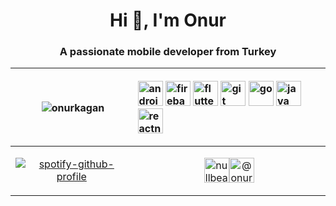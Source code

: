 <h1 align="center">Hi 👋, I'm Onur</h1>
<h3 align="center">A passionate mobile developer from Turkey</h3>

|  <p>&nbsp;<img align="center" src="https://github-readme-stats.vercel.app/api?username=onurkagan&show_icons=true" alt="onurkagan" /></p> | <p align="left"><img src="https://devicons.github.io/devicon/devicon.git/icons/android/android-original-wordmark.svg" alt="android" width="40" height="40"/> <img src="https://www.vectorlogo.zone/logos/firebase/firebase-icon.svg" alt="firebase" width="40" height="40"/> <img src="https://www.vectorlogo.zone/logos/flutterio/flutterio-icon.svg" alt="flutter" width="40" height="40"/> <img src="https://www.vectorlogo.zone/logos/git-scm/git-scm-icon.svg" alt="git" width="40" height="40"/> <img src="https://devicons.github.io/devicon/devicon.git/icons/go/go-original.svg" alt="go" width="40" height="40"/> <img src="https://devicons.github.io/devicon/devicon.git/icons/java/java-original-wordmark.svg" alt="java" width="40" height="40"/> <img src="https://reactnative.dev/img/header_logo.svg" alt="reactnative" width="40" height="40"/></p>  |
| :------------: | :------------: |
| [![spotify-github-profile](https://spotify-github-profile.vercel.app/api/view?uid=11147100419&cover_image=false)](https://spotify-github-profile.vercel.app/api/view?uid=11147100419&redirect=true) | <p align="center"><a href="https://twitter.com/nullbeatz" target="blank"><img align="center" src="https://cdn.jsdelivr.net/npm/simple-icons@3.0.1/icons/twitter.svg" alt="nullbeatz" height="40" width="40" /></a><a href="https://medium.com/@onurkaganaldemir" target="blank"><img align="center" src="https://cdn.jsdelivr.net/npm/simple-icons@3.0.1/icons/medium.svg" alt="@onurkaganaldemir" height="40" width="40" /></a></p>|
